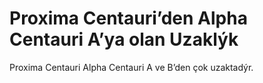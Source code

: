 # Proxima Centauri’den Alpha Centauri A’ya olan Uzaklýk

Proxima Centauri Alpha Centauri A ve B’den çok uzaktadýr.
